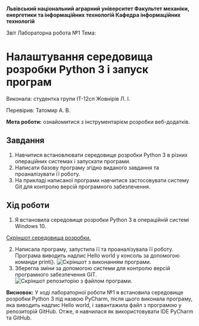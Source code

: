 ﻿**Львівський національний аграрний університет
Факультет механіки, енергетики та інформаційних технологій
Кафедра інформаційних технологій**

Звіт
Лабораторна робота №1
Тема: 

# Налаштування середовища розробки                   Python 3 і запуск програм

Виконала: студентка групи ІТ-12сп Жовнірів Л. І.

Перевірив: Татомир А. В.

**Мета роботи:** ознайомитися з інструментарієм розробки веб-додатків.

## Завдання
1. Навчитися встановлювати середовище розробки Python 3 в різних операційних системах і запускати програми.
2. Написати базову програму згідно виданого завдання та проаналізувати її роботу.
3. На прикладі написаної програми навчитися застосовувати систему Git для контролю версій  програмного забезпечення.

## Хід роботи
1. Я встановила середовище розробки Python 3 в операційній системі Windows 10.

[Скріншот середовища розробки.](https://github.com/liliazh/oop1/blob/main/11.png)

2. Написала програму, запустила її та проаналізувала її роботу. Програма виводить надпис Hello world у консоль за допомогою команди print().
![Скріншот з виконанням програми.](https://drive.google.com/file/d/1L0En9BHiiXZBLh9TyMO39uScWvCqRrI2/view?usp=sharing)
3. Зберегла зміни за допомогою системи для контролю версій програмного забезпечення GIT.
![Скріншот репозиторію з файлом програми.](/13.png)

**Висновок:** У ході лабораторної роботи №1 я встановила середовище розробки Python 3 під назвою PyCharm, після цього виконала програму, яка виводить надпис Hello world, і завантажила файл з програмою у репозиторій GitHub. Отже, я навчилася як використовувати IDE PyCharm та GitHub.
